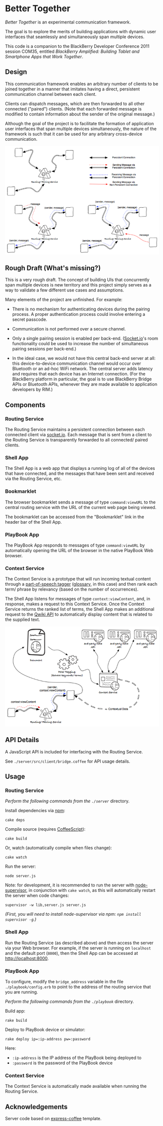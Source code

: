 # Better Together

_Better Together_ is an experimental communication framework.

The goal is to explore the merits of building applications with dynamic user interfaces that seamlessly and simultaneously span multiple devices.

This code is a companion to the BlackBerry Developer Conference 2011 session COM35, entitled *BlackBerry Amplified: Building Tablet and Smartphone Apps that Work Together*.

## Design

This communication framework enables an arbitrary number of clients to be joined together in a manner that imitates having a direct, persistent communication channel between each client.

Clients can dispatch messages, which are then forwarded to all other connected ("paired") clients. (Note that each forwarded message is modified to contain information about the sender of the original message.)

Although the goal of the project is to facilitate the formation of application user interfaces that span multiple devices simultaneously, the nature of the framework is such that it can be used for any arbitrary cross-device communication.

![](diagrams/better-together-bridge.png)

## Rough Draft (What's missing?)

This is a very rough draft. The concept of building UIs that concurrently span multiple devices is new territory and this project simply serves as a way to validate a few different use cases and assumptions.

Many elements of the project are unfinished. For example:

- There is no mechanism for authenticating devices during the pairing process. A proper authentication process could involve entering a secret passcode.

- Communication is not performed over a secure channel.

- Only a single pairing session is enabled per back-end. ([Socket.io][socketio]'s room functionality could be used to increase the number of simultaneous pairing sessions per back-end.)

- In the ideal case, we would not have this central back-end server at all: this device-to-device communication channel would occur over Bluetooth or an ad-hoc WiFi network. The central server adds latency and requires that each device has an Internet connection. (For the BlackBerry platform in particular, the goal is to use BlackBerry Bridge APIs or Bluetooth APIs, whenever they are made available to application developers by RIM.)

## Components

### Routing Service

The Routing Service maintains a persistent connection between each connected client via [socket.io][socketio]. Each message that is sent from a client to the Routing Service is transparently forwarded to all connected/ paired clients.

### Shell App

The Shell App is a web app that displays a running log of all of the devices that have connected, and the messages that have been sent and received via the Routing Service, etc.

### Bookmarklet

The browser bookmarklet sends a message of type `command:viewURL` to the central routing service with the URL of the current web page being viewed.

The bookmarklet can be accessed from the "Bookmarklet" link in the header bar of the Shell App.

### PlayBook App

The PlayBook App responds to messages of type `command:viewURL` by automatically opening the URL of the browser in the native PlayBook Web browser.

### Context Service

The Context Service is a prototype that will run incoming textual content through a [part-of-speech tagger][part-of-speech-tagging] ([glossary][node-glossary], in this case) and then rank each term/ phrase by relevancy (based on the number of occurrences).

The Shell App listens for messages of type `context:viewContent`, and, in response, makes a request to this Context Service. Once the Context Service returns the ranked list of terms, the Shell App makes an additional request to the [Qwiki API][qwiki-api] to automatically display content that is related to the supplied text.

![](diagrams/better-together-contextual-data-service.png)

## API Details

A JavaScript API is included for interfacing with the Routing Service.

See `./server/src/client/bridge.coffee` for API usage details.

## Usage

### Routing Service

_Perform the following commands from the `./server`_ directory.

Install dependencies via [npm][npm]:

    cake deps

Compile source (requires [CoffeeScript][coffeescript]):

    cake build

Or, watch (automatically compile when files change):

    cake watch

Run the server:

    node server.js

Note: for development, it is recommended to run the server with [node-supervisor][node-supervisor], in conjunction with `cake watch`, as this will automatically restart the server when code changes:

    supervisor -w lib,server.js server.js

_(First, you will need to install node-supervisor via npm: `npm install supervisor -g`.)_

### Shell App

Run the Routing Service (as described above) and then access the server via your Web browser. For example, if the server is running on `localhost` and the default port (`8000`), then the Shell App can be accessed at [http://localhost:8000](http://localhost:8000).

### PlayBook App

To configure, modify the `bridge_address` variable in the file `./playbook/config.erb` to point to the address of the routing service that you are running.

_Perform the following commands from the `./playbook`_ directory.

Build app:

    rake build

Deploy to PlayBook device or simulator:

    rake deploy ip=:ip-address pw=:password

Here:

- `:ip-address` is the IP address of the PlayBook being deployed to
- `:password` is the password of the PlayBook device

### Context Service

The Context Service is automatically made available when running the Routing Service.

## Acknowledgements

Server code based on [express-coffee][express-coffee] template.

[socketio]: http://socket.io
[part-of-speech-tagging]: http://en.wikipedia.org/wiki/Part-of-speech_tagging
[node-glossary]: https://github.com/harthur/glossary
[qwiki-api]: http://www.qwiki.com/api
[npm]: http://npmjs.org
[coffeescript]: http://jashkenas.github.com/coffee-script/
[node-supervisor]: https://github.com/isaacs/node-supervisor
[express-coffee]: https://github.com/twilson63/express-coffee
